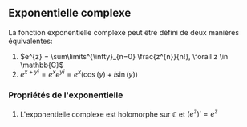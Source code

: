 
## Exponentielle complexe

La fonction exponentielle complexe peut être défini de deux manières équivalentes:
1. $e^{z} = \sum\limits^{\infty}_{n=0} \frac{z^{n}}{n!}, \forall z \in \mathbb{C}$ 
2. $e^{x+yi} = e^{x}e^{yi} = e^{x}(\cos(y) + i \sin(y))$ 

### Propriétés de l'exponentielle
1. L'exponentielle complexe est holomorphe sur $\mathbb{C}$ et $(e^{z})'= e^{z}$ 